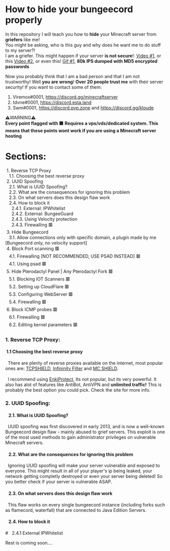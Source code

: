 # How to hide your bungeecord properly

In this repository I will teach you how to **hide** your Minecraft server from **griefers** like me!\
You might be asking, who is this guy and why does he want me to do stuff to my server?!\
I am a griefer. This might happen if your server **is not secure**!: [Video #1](https://www.youtube.com/watch?v=-_N-j7jamjQ&), or this [Video #2](https://www.youtube.com/watch?v=ricF53F6fDE&t=118s), or even this! [Gif #1](https://cdn.discordapp.com/attachments/929111080276467723/989227429828653066/80k.mp4), **80k IPS dumped with MD5 encrypted passwords** 

Now you probably think that I am a bad person and that I am not trustworthy! Well **you are wrong**! **Over 20 people trust me** with their server security! If you want to contact some of them: 
1. Viremox#0001, https://discord.gg/minecraftserver
2. tdvne#0001, https://discord.esta.land
3. Swm#0001, https://discord.pvp.zone and https://discord.gg/kloude

⚠️WARNING⚠️\
**Every point flagged with 🟥 Requires a vps/vds/dedicated system. This means that these points wont work if you are using a Minecraft server hosting**

<!--- Idk how to use markdown dont hate me please :) -->
# Sections:

&nbsp;1. Reverse TCP Proxy\
&nbsp;&nbsp;&nbsp;1.1. Choosing the best reverse proxy\
&nbsp;2. UUID Spoofing\
&nbsp;&nbsp;&nbsp;2.1. What is UUID Spoofing?\
&nbsp;&nbsp;&nbsp;2.2. What are the consequences for ignoring this problem\
&nbsp;&nbsp;&nbsp;2.3. On what servers does this design flaw work\
&nbsp;&nbsp;&nbsp;2.4. How to block it\
&nbsp;&nbsp;&nbsp;&nbsp;&nbsp;2.4.1. External: IPWhitelist\
&nbsp;&nbsp;&nbsp;&nbsp;&nbsp;2.4.2. External: BungeeGuard\
&nbsp;&nbsp;&nbsp;&nbsp;&nbsp;2.4.3. Using Velocity protection\
&nbsp;&nbsp;&nbsp;&nbsp;&nbsp;2.4.3. Firewalling 🟥\
&nbsp;3. Hide Bungeecord\
&nbsp;&nbsp;&nbsp;3.1. Allow connections only with specific domain, a plugin made by me [Bungeecord only, no velocity support]\
&nbsp;4. Block Port scanning 🟥\
&nbsp;&nbsp;&nbsp;4.1. Firewalling [NOT RECOMMENDED, USE PSAD INSTEAD] 🟥\
&nbsp;&nbsp;&nbsp;4.1. Using psad 🟥\
&nbsp;5. Hide Pterodactyl Panel | Any Pterodactyl Fork 🟥\
&nbsp;&nbsp;&nbsp;5.1. Blocking IOT Scanners 🟥\
&nbsp;&nbsp;&nbsp;5.2. Setting up CloudFlare 🟥\
&nbsp;&nbsp;&nbsp;5.3. Configuring WebServer 🟥\
&nbsp;&nbsp;&nbsp;5.4. Firewalling 🟥\
&nbsp;6. Block ICMP probes 🟥\
&nbsp;&nbsp;&nbsp;6.1. Firewalling 🟥\
&nbsp;&nbsp;&nbsp;6.2. Editing kernel parameters 🟥


### 1. Reverse TCP Proxy:
#### &nbsp;1.1 Choosing the best reverse proxy
&nbsp;&nbsp;There are plenty of reverse proxies available on the internet, most popular ones are: [TCPSHIELD](https://tcpshield.com/), [Infininity Filter](https://www.infinity-filter.com/) and [MC SHIELD](https://mcshield.com/).\
&nbsp;\
&nbsp;&nbsp;I recommend using [EnkiProtect](https://enkiprotect.info/), Its not popular, but its very powerful. It also has alot of features like AntiBot, AntiVPN and  **unlimited traffic!** This is probably the best option you could pick. Check the site for more info.
### 2. UUID Spoofing:
#### &nbsp;&nbsp;&nbsp;2.1. What is UUID Spoofing?
&nbsp;&nbsp;UUID spoofing was first discovered in early 2013, and is now a well-known Bungeecord design flaw - mainly abused to grief servers. This exploit is one of the most used methods to gain administrator privileges on vulnerable Minecraft servers.
#### &nbsp;&nbsp;&nbsp;2.2. What are the consequences for ignoring this problem
&nbsp;&nbsp;Ignoring UUID spoofing will make your server vulnerable and exposed to everyone. This might result in all of your player's ip being leaked, your network getting completly destroyed or even your server being deleted! So you better check if your server is vulnerable ASAP.
#### &nbsp;&nbsp;&nbsp;2.3. On what servers does this design flaw work
&nbsp;&nbsp;This flaw works on every single bungeecord instance (including forks such as flamecord, waterfall) that are connected to Java Edition Servers.
#### &nbsp;&nbsp;&nbsp;2.4. How to block it
#&nbsp;&nbsp;&nbsp;2.4.1 External IPWhitelist

Rest is coming soon....
